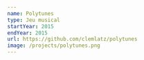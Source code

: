 ```yaml
---
name: Polytunes
type: Jeu musical
startYear: 2015
endYear: 2015
url: https://github.com/clemlatz/polytunes
image: /projects/polytunes.png
---
```

